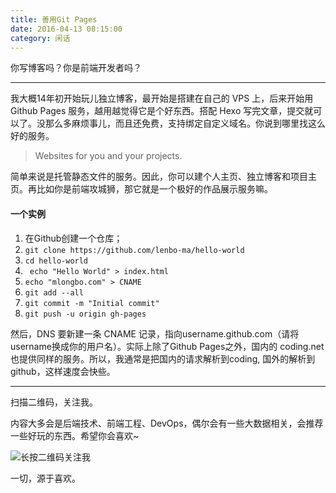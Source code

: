 ```yaml
---
title: 善用Git Pages
date: 2016-04-13 08:15:00
category: 闲话
---
```


你写博客吗？你是前端开发者吗？

----

我大概14年初开始玩儿独立博客，最开始是搭建在自己的 VPS 上，后来开始用 Github Pages 服务，越用越觉得它是个好东西。搭配 Hexo 写完文章，提交就可以了。没那么多麻烦事儿，而且还免费，支持绑定自定义域名。你说到哪里找这么好的服务。

> Websites for you and your projects.

简单来说是托管静态文件的服务。因此，你可以建个人主页、独立博客和项目主页。再比如你是前端攻城狮，那它就是一个极好的作品展示服务嘛。

#### 一个实例

1. 在Github创建一个仓库；
2. `git clone https://github.com/lenbo-ma/hello-world`
3. `cd hello-world`
4. ` echo "Hello World" > index.html`
5. `echo "mlongbo.com" > CNAME`
6. `git add --all`
7. `git commit -m "Initial commit"`
8. `git push -u origin gh-pages`

然后，DNS 要新建一条 CNAME 记录，指向username.github.com（请将username换成你的用户名）。实际上除了Github Pages之外，国内的 coding.net 也提供同样的服务。所以，我通常是把国内的请求解析到coding, 国外的解析到github，这样速度会快些。

----

扫描二维码，关注我。

内容大多会是后端技术、前端工程、DevOps，偶尔会有一些大数据相关，会推荐一些好玩的东西。希望你会喜欢~

![长按二维码关注我](http://ww4.sinaimg.cn/large/b196a42dgw1f2r0uqcno4j209k09kwef.jpg)

一切，源于喜欢。